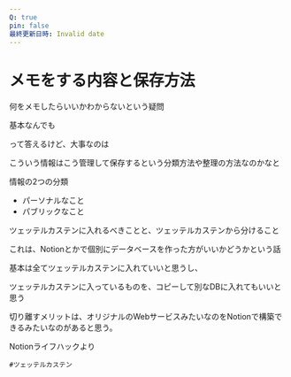 ```yaml
---
Q: true
pin: false
最終更新日時: Invalid date
---
```

# メモをする内容と保存方法

何をメモしたらいいかわからないという疑問

基本なんでも

って答えるけど、大事なのは

こういう情報はこう管理して保存するという分類方法や整理の方法なのかなと

情報の2つの分類

- パーソナルなこと  
- パブリックなこと  

ツェッテルカステンに入れるべきことと、ツェッテルカステンから分けること

これは、Notionとかで個別にデータベースを作った方がいいかどうかという話

基本は全てツェッテルカステンに入れていいと思うし、

ツェッテルカステンに入っているものを、コピーして別なDBに入れてもいいと思う

切り離すメリットは、オリジナルのWebサービスみたいなのをNotionで構築できるみたいなのがあると思う。

Notionライフハックより

`#ツェッテルカステン`
